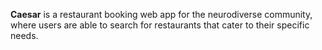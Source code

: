 **Caesar** is a restaurant booking web app for the neurodiverse community, where users are able to search for restaurants that cater to their specific needs.
